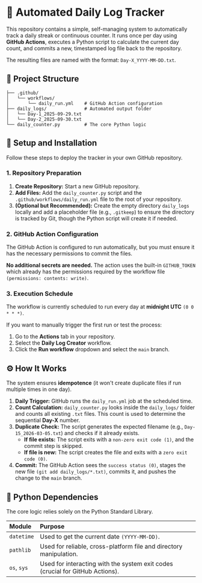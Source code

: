 # **📅 Automated Daily Log Tracker**

This repository contains a simple, self-managing system to automatically track a daily streak or continuous counter. It runs once per day using **GitHub Actions**, executes a Python script to calculate the current day count, and commits a new, timestamped log file back to the repository.

The resulting files are named with the format: ```Day-X_YYYY-MM-DD.txt```.

## **📂 Project Structure**

```
├── .github/  
│   └── workflows/  
│       └── daily_run.yml    # GitHub Action configuration  
├── daily_logs/              # Automated output folder  
│   └── Day-1_2025-09-29.txt  
│   └── Day-2_2025-09-30.txt  
└── daily_counter.py         # The core Python logic
```

## **🚀 Setup and Installation**

Follow these steps to deploy the tracker in your own GitHub repository.

### **1. Repository Preparation**

1. **Create Repository:** Start a new GitHub repository.  
2. **Add Files:** Add the ```daily_counter.py``` script and the ```.github/workflows/daily_run.yml``` file to the root of your repository.  
3. **(Optional but Recommended):** Create the empty directory ```daily_logs``` locally and add a placeholder file (e.g., ```.gitkeep```) to ensure the directory is tracked by Git, though the Python script will create it if needed.

### **2. GitHub Action Configuration**

The GitHub Action is configured to run automatically, but you must ensure it has the necessary permissions to commit the files.

**No additional secrets are needed.** The action uses the built-in ```GITHUB_TOKEN``` which already has the permissions required by the workflow file ```(permissions: contents: write)```.

### **3. Execution Schedule**

The workflow is currently scheduled to run every day at **midnight UTC** ```(0 0 * * *)```.

If you want to manually trigger the first run or test the process:

1. Go to the **Actions** tab in your repository.  
2. Select the **Daily Log Creator** workflow.  
3. Click the **Run workflow** dropdown and select the ```main``` branch.

## **⚙️ How It Works**

The system ensures **idempotence** (it won't create duplicate files if run multiple times in one day).

1. **Daily Trigger:** GitHub runs the ```daily_run.yml``` job at the scheduled time.  
2. **Count Calculation:** ```daily_counter.py``` looks inside the ```daily_logs/``` folder and counts all existing ```.txt``` files. This count is used to determine the sequential **Day-X** number.  
3. **Duplicate Check:** The script generates the expected filename (e.g., ```Day-15_2026-03-05.txt```) and checks if it already exists.  
   * **If file exists:** The script exits with a ```non-zero exit code (1)```, and the commit step is skipped.  
   * **If file is new:** The script creates the file and exits with a ```zero exit code (0)```.  
4. **Commit:** The GitHub Action sees the ```success status (0)```, stages the new file ```(git add daily_logs/*.txt)```, commits it, and pushes the change to the ```main``` branch.

## **🐍 Python Dependencies**

The core logic relies solely on the Python Standard Library.

| Module | Purpose |
| :---- | :---- |
| ```datetime``` | Used to get the current date ```(YYYY-MM-DD)```. |
| ```pathlib``` | Used for reliable, cross-platform file and directory manipulation. |
| ```os```, ```sys``` | Used for interacting with the system exit codes (crucial for GitHub Actions). |
